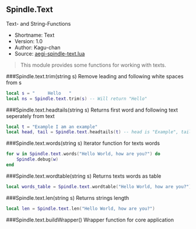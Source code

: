 Spindle.Text
------------
Text- and String-Functions

* Shortname: Text
* Version: 1.0
* Author: Kagu-chan
* Source: [aegi-spindle-text.lua](https://github.com/Kagurame/AegiSpindle/blob/master/src/aegi-spindle-text.lua)

> This module provides some functions for working with texts.

###Spindle.text.trim(string s)
Remove leading and following white spaces from s
```lua
local s = "     Hello   "
local ns = Spindle.text.trim(s) -- Will return "Hello"
```

###Spindle.text.headtails(string s)
Returns first word and following text seperately from text
```lua
local t = "Example I am an example"
local head, tail = Spindle.text.headtails(t) -- head is "Example", tail is "I am an example"
```

###Spindle.text.words(string s)
Iterator function for texts words
```lua
for w in Spindle.text.words("Hello World, how are you?") do
	Spindle.debug(w)
end
```

###Spindle.text.wordtable(string s)
Returns texts words as table
```lua
local words_table = Spindle.text.wordtable("Hello World, how are you?")
```

###Spindle.text.len(string s)
Returns strings length
```lua
local len = Spindle.text.len("Hello World, how are you?")
```

###Spindle.text.buildWrapper()
Wrapper function for core application
